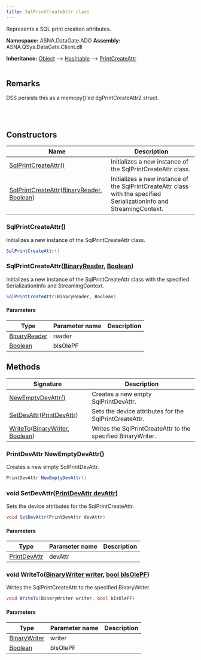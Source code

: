 ```yaml
---
title: SqlPrintCreateAttr class
---
```


Represents a SQL print creation attributes.

**Namespace:** ASNA.DataGate.ADO
**Assembly:** ASNA.QSys.DataGate.Client.dll

**Inheritance:** [Object](https://docs.microsoft.com/en-us/dotnet/api/system.object) --> [Hashtable](https://learn.microsoft.com/en-us/dotnet/api/system.collections.hashtable?view=net-8.0) --> [PrintCreateAttr](/reference/datagate/data-gate-providers/print-create-attr.html)
<br>
<br>

## Remarks
DSS persists this as a memcpy()'ed dgPrintCreateAttr2 struct.

<br>
<br>

## Constructors

| Name | Description |
| --- | --- |
| [SqlPrintCreateAttr()](#sqlprintcreateattr-) | Initializes a new instance of the SqlPrintCreateAttr class.
| [SqlPrintCreateAttr](#sqlprintcreateattr-binaryreader-boolean-)([BinaryReader](https://learn.microsoft.com/en-us/dotnet/api/system.io.binaryreader?view=net-8.0), [Boolean](https://docs.microsoft.com/en-us/dotnet/api/system.boolean)) | Initializes a new instance of the SqlPrintCreateAttr class with the specified SerializationInfo and StreamingContext.

### SqlPrintCreateAttr()

Initializes a new instance of the SqlPrintCreateAttr class.

```cs
SqlPrintCreateAttr()
```

### SqlPrintCreateAttr([BinaryReader](https://learn.microsoft.com/en-us/dotnet/api/system.io.binaryreader?view=net-8.0), [Boolean](https://docs.microsoft.com/en-us/dotnet/api/system.boolean))

Initializes a new instance of the SqlPrintCreateAttr class with the specified SerializationInfo and StreamingContext.

```cs
SqlPrintCreateAttr(BinaryReader, Boolean)
```

#### Parameters

| Type | Parameter name | Description
| --- | --- | ---
| [BinaryReader](https://learn.microsoft.com/en-us/dotnet/api/system.io.binaryreader?view=net-8.0) | reader | 
| [Boolean](https://docs.microsoft.com/en-us/dotnet/api/system.boolean) | bIsOlePF | 

## Methods

| Signature | Description |
| --- | --- |
| [NewEmptyDevAttr()](#newemptydevattr-) | Creates a new empty SqlPrintDevAttr.
| [SetDevAttr](#setdevattr-printdevattr-)([PrintDevAttr](/reference/datagate/data-gate-providers/print-dev-attr.html)) | Sets the device attributes for the SqlPrintCreateAttr.
| [WriteTo](#writeto-binarywriter-boolean-)([BinaryWriter](https://learn.microsoft.com/en-us/dotnet/api/system.io.binarywriter?view=net-8.0), [Boolean](https://docs.microsoft.com/en-us/dotnet/api/system.boolean)) | Writes the SqlPrintCreateAttr to the specified BinaryWriter.

### PrintDevAttr NewEmptyDevAttr()

Creates a new empty SqlPrintDevAttr.

```cs
PrintDevAttr NewEmptyDevAttr()
```

### void SetDevAttr([PrintDevAttr devAttr](/reference/datagate/data-gate-providers/print-dev-attr.html))

Sets the device attributes for the SqlPrintCreateAttr.

```cs
void SetDevAttr(PrintDevAttr devAttr)
```

#### Parameters

| Type | Parameter name | Description
| --- | --- | ---
| [PrintDevAttr](/reference/datagate/data-gate-providers/print-dev-attr.html) | devAttr | 

### void WriteTo([BinaryWriter writer](https://learn.microsoft.com/en-us/dotnet/api/system.io.binarywriter?view=net-8.0), [bool bIsOlePF](https://docs.microsoft.com/en-us/dotnet/api/system.boolean))

Writes the SqlPrintCreateAttr to the specified BinaryWriter.

```cs
void WriteTo(BinaryWriter writer, bool bIsOlePF)
```

#### Parameters

| Type | Parameter name | Description
| --- | --- | ---
| [BinaryWriter](https://learn.microsoft.com/en-us/dotnet/api/system.io.binarywriter?view=net-8.0) | writer | 
| [Boolean](https://docs.microsoft.com/en-us/dotnet/api/system.boolean) | bIsOlePF | 
